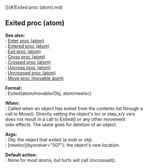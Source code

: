 []{#/Exited proc (atom).md}    
## Exited proc (atom)    
**See also:**    
:   [Enter proc (atom)](/atom/proc/Enter)    
:   [Entered proc (atom)](/atom/proc/Entered)    
:   [Exit proc (atom)](/atom/proc/Exit)    
:   [Cross proc (atom)](/atom/proc/Cross)    
:   [Crossed proc (atom)](/atom/proc/Crossed)    
:   [Uncross proc (atom)](/atom/proc/Uncross)    
:   [Uncrossed proc (atom)](/atom/proc/Uncrossed)    
:   [Move proc (movable atom)](/atom/movable/proc/Move)    
<!-- -->    
**Format:**    
:   Exited(atom/movable/Obj, atom/newloc)    
<!-- -->    
**When:**    
:   Called when an object has exited from the contents list through a    
    call to Move(). Directly setting the object\'s loc or step_x/y vars    
    does not result in a call to Exited() or any other movement    
    side-effects. The same goes for deletion of an object.    
<!-- -->    
**Args:**    
:   Obj: the object that exited (a mob or obj).    
:   [newloc]{byondver="507"}: the object\'s new location.    
<!-- -->    
**Default action:**    
:   None for most atoms, but turfs will call Uncrossed().  